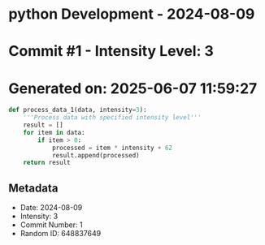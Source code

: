 ﻿# python Development - 2024-08-09
# Commit #1 - Intensity Level: 3
# Generated on: 2025-06-07 11:59:27
```python
def process_data_1(data, intensity=3):
    '''Process data with specified intensity level'''
    result = []
    for item in data:
        if item > 0:
            processed = item * intensity + 62
            result.append(processed)
    return result
```
## Metadata
- Date: 2024-08-09
- Intensity: 3
- Commit Number: 1
- Random ID: 648837649
